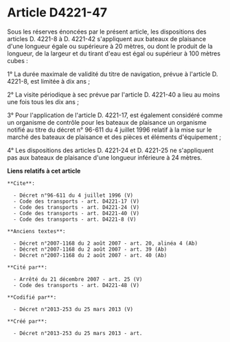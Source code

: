 # Article D4221-47

Sous les réserves énoncées par le présent article, les dispositions des articles D. 4221-8 à D. 4221-42 s'appliquent aux
bateaux de plaisance d'une longueur égale ou supérieure à 20 mètres, ou dont le produit de la longueur, de la largeur et du
tirant d'eau est égal ou supérieur à 100 mètres cubes : 

1° La durée maximale de validité du titre de navigation, prévue à l'article D. 4221-8, est limitée à dix ans ; 

2° La visite périodique à sec prévue par l'article D. 4221-40 a lieu au moins une fois tous les dix ans ; 

3° Pour l'application de l'article D. 4221-17, est également considéré comme un organisme de contrôle pour les bateaux de
plaisance un organisme notifié au titre du décret n° 96-611 du 4 juillet 1996 relatif à la mise sur le marché des bateaux de
plaisance et des pièces et éléments d'équipement ; 

4° Les dispositions des articles D. 4221-24 et D. 4221-25 ne s'appliquent pas aux bateaux de plaisance d'une longueur
inférieure à 24 mètres.

**Liens relatifs à cet article**

	**Cite**:

	  - Décret n°96-611 du 4 juillet 1996 (V)
	  - Code des transports - art. D4221-17 (V)
	  - Code des transports - art. D4221-24 (V)
	  - Code des transports - art. D4221-40 (V)
	  - Code des transports - art. D4221-8 (V)

	**Anciens textes**:

	  - Décret n°2007-1168 du 2 août 2007 - art. 20, alinéa 4 (Ab)
	  - Décret n°2007-1168 du 2 août 2007 - art. 39 (Ab)
	  - Décret n°2007-1168 du 2 août 2007 - art. 40 (Ab)

	**Cité par**:

	  - Arrêté du 21 décembre 2007 - art. 25 (V)
	  - Code des transports - art. D4221-48 (V)

	**Codifié par**:

	  - Décret n°2013-253 du 25 mars 2013 (V)

	**Créé par**:

	  - Décret n°2013-253 du 25 mars 2013 - art.
